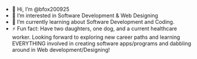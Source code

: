 - 👋 Hi, I’m @bfox200925
- 👀 I’m interested in Software Development & Web Designing
- 🌱 I’m currently learning about Software Development and Coding.
- ⚡ Fun fact: Have two daughters, one dog, and a current healthcare worker. Looking forward to exploring new career paths and learning EVERYTHING involved in creating software apps/programs and dabbling around in Web development/Designing!

<!---
bfox200925/bfox200925 is a ✨ special ✨ repository because its `README.md` (this file) appears on your GitHub profile.
You can click the Preview link to take a look at your changes.
--->
